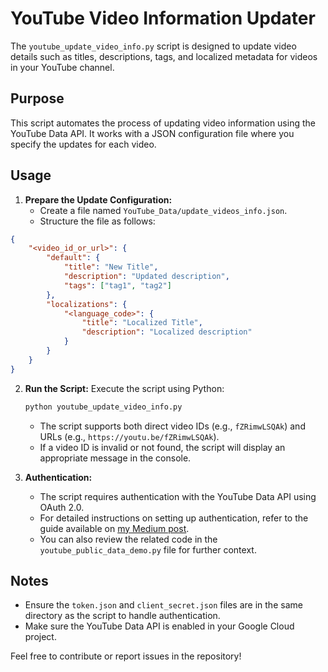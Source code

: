# YouTube Video Information Updater

The `youtube_update_video_info.py` script is designed to update video details such as titles, descriptions, tags, and localized metadata for videos in your YouTube channel. 

## Purpose
This script automates the process of updating video information using the YouTube Data API. It works with a JSON configuration file where you specify the updates for each video.

## Usage
1. **Prepare the Update Configuration:**
   - Create a file named `YouTube_Data/update_videos_info.json`.
   - Structure the file as follows:

```json
{
    "<video_id_or_url>": {
        "default": {
            "title": "New Title",
            "description": "Updated description",
            "tags": ["tag1", "tag2"]
        },
        "localizations": {
            "<language_code>": {
                "title": "Localized Title",
                "description": "Localized description"
            }
        }
    }
}
```
2. **Run the Script:**
   Execute the script using Python:
   ```bash
   python youtube_update_video_info.py
   ```

   - The script supports both direct video IDs (e.g., `fZRimwLSQAk`) and URLs (e.g., `https://youtu.be/fZRimwLSQAk`).
   - If a video ID is invalid or not found, the script will display an appropriate message in the console.

3. **Authentication:**
   - The script requires authentication with the YouTube Data API using OAuth 2.0.
   - For detailed instructions on setting up authentication, refer to the guide available on [my Medium post](https://medium.com/@biagolini).
   - You can also review the related code in the `youtube_public_data_demo.py` file for further context.

## Notes
- Ensure the `token.json` and `client_secret.json` files are in the same directory as the script to handle authentication.
- Make sure the YouTube Data API is enabled in your Google Cloud project.

Feel free to contribute or report issues in the repository!
